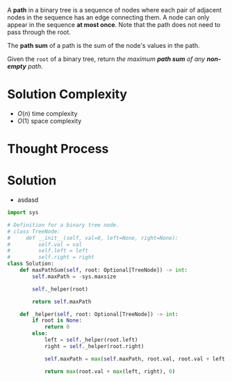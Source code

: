 A **path** in a binary tree is a sequence of nodes where each pair of adjacent nodes in the sequence has an edge connecting them. A node can only appear in the sequence **at most once**. Note that the path does not need to pass through the root.

The **path sum** of a path is the sum of the node's values in the path.

Given the `root` of a binary tree, return _the maximum **path sum** of any **non-empty** path_.
# Solution Complexity
- $O(n)$ time complexity
- $O(1)$ space complexity
# Thought Process
# Solution
- asdasd
```Python
import sys

# Definition for a binary tree node.
# class TreeNode:
#     def __init__(self, val=0, left=None, right=None):
#         self.val = val
#         self.left = left
#         self.right = right
class Solution:
	def maxPathSum(self, root: Optional[TreeNode]) -> int:
		self.maxPath = -sys.maxsize

		self._helper(root)

		return self.maxPath

	def _helper(self, root: Optional[TreeNode]) -> int:
		if root is None:
			return 0
		else:
			left = self._helper(root.left)
			right = self._helper(root.right)

			self.maxPath = max(self.maxPath, root.val, root.val + left + right)

			return max(root.val + max(left, right), 0)
```